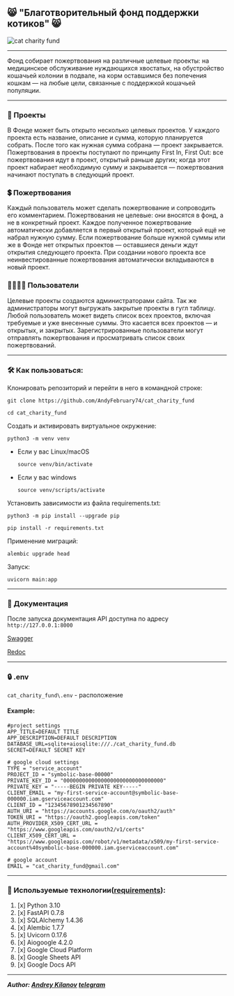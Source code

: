 ## :smile_cat: "Благотворительный фонд поддержки котиков" :smile_cat:

![](https://github.com/AndyFebruary74/cat_charity_fund/blob/master/cat.jpg "cat charity fund")

---

Фонд собирает пожертвования на различные целевые проекты: на медицинское 
обслуживание нуждающихся хвостатых, на обустройство кошачьей колонии в подвале,
на корм оставшимся без попечения кошкам — на любые цели, связанные с поддержкой
кошачьей популяции.

---

### :mechanical_arm: Проекты

В Фонде может быть открыто несколько целевых проектов. У каждого проекта
есть название, описание и сумма, которую планируется собрать. После того как
нужная сумма собрана — проект закрывается.
Пожертвования в проекты поступают по принципу First In, First Out:
все пожертвования идут в проект, открытый раньше других; когда этот проект
набирает необходимую сумму и закрывается — пожертвования начинают поступать в
следующий проект.


### :heavy_dollar_sign: Пожертвования

Каждый пользователь может сделать пожертвование и сопроводить его комментарием.
Пожертвования не целевые: они вносятся в фонд, а не в конкретный проект. Каждое
полученное пожертвование автоматически добавляется в первый открытый проект,
который ещё не набрал нужную сумму. Если пожертвование больше нужной суммы или
же в Фонде нет открытых проектов — оставшиеся деньги ждут открытия следующего 
проекта. При создании нового проекта все неинвестированные пожертвования
автоматически вкладываются в новый проект.

### :family_man_woman_girl_boy: Пользователи

Целевые проекты создаются администраторами сайта. Так же администраторы могут
выгружать закрытые проекты в гугл таблицу.  
Любой пользователь может видеть список всех проектов, включая требуемые и уже
внесенные суммы. Это касается всех проектов — и открытых, и закрытых.
Зарегистрированные пользователи могут отправлять пожертвования и просматривать 
список своих пожертвований.

---



### :hammer_and_wrench: Как пользоваться:
Клонировать репозиторий и перейти в него в командной строке:

```
git clone https://github.com/AndyFebruary74/cat_charity_fund
```

```
cd cat_charity_fund
```

Cоздать и активировать виртуальное окружение:

```
python3 -m venv venv
```

* Если у вас Linux/macOS

    ```
    source venv/bin/activate
    ```

* Если у вас windows

    ```
    source venv/scripts/activate
    ```

Установить зависимости из файла requirements.txt:

```
python3 -m pip install --upgrade pip
```

```
pip install -r requirements.txt
```

Применение миграций:

```
alembic upgrade head

```

Запуск:

```
uvicorn main:app
```

---
### :scroll: Документация 

После запуска документация API доступна по адресу `http://127.0.0.1:8000` 

[Swagger](http://127.0.0.1:8000/docs)

[Redoc](http://127.0.0.1:8000/redoc)

---

### :lock: .env

`cat_charity_fund\.env` - расположение

#### Example:

```
#project settings
APP_TITLE=DEFAULT TITLE
APP_DESCRIPTION=DEFAULT DESCRIPTION
DATABASE_URL=sqlite+aiosqlite:///./cat_charity_fund.db
SECRET=DEFAULT SECRET KEY

# google cloud settings
TYPE = "service_account"
PROJECT_ID = "symbolic-base-00000"
PRIVATE_KEY_ID = "00000000000000000000000000000000"
PRIVATE_KEY = "-----BEGIN PRIVATE KEY-----"
CLIENT_EMAIL = "my-first-service-account@symbolic-base-000000.iam.gserviceaccount.com"
CLIENT_ID = "12345678901234567890"
AUTH_URI = "https://accounts.google.com/o/oauth2/auth"
TOKEN_URI = "https://oauth2.googleapis.com/token"
AUTH_PROVIDER_X509_CERT_URL = "https://www.googleapis.com/oauth2/v1/certs"
CLIENT_X509_CERT_URL = "https://www.googleapis.com/robot/v1/metadata/x509/my-first-service-account%40symbolic-base-000000.iam.gserviceaccount.com"

# google account
EMAIL = "cat_charity_fund@gmail.com"
```

---

### :high_brightness: Используемые технологии([requirements](https://github.com/AndyFebruary74/cat_charity_fund/blob/master/requirements.txt)):
1. [x] Python 3.10
2. [x] FastAPI 0.7.8
3. [x] SQLAlchemy 1.4.36
4. [x] Alembic 1.7.7
5. [x] Uvicorn 0.17.6
6. [x] Aiogoogle 4.2.0
7. [x] Google Cloud Platform
8. [x] Google Sheets API
9. [x] Google Docs API

---

**_Author: [Andrey Kilanov](https://github.com/AndyFebruary74/) [telegram](https://t.me/AndyFebruary)_**